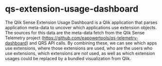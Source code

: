 # qs-extension-usage-dashboard
The Qlik Sense Extension Usage Dashboard is a Qlik application that parses application meta-data to uncover which applications use extension objects. The sources for this data are the meta-data fetch from the Qlik Sense Telemetry project (https://github.com/eapowertools/qs-telemetry-dashboard) and QRS API calls. By combining these, we can see which apps use extensions, where those extensions are used, who are the users who use extensions, which extensions are _not_ used, as well as which extension usages could be replaced by a bundled visualization from Qlik.
